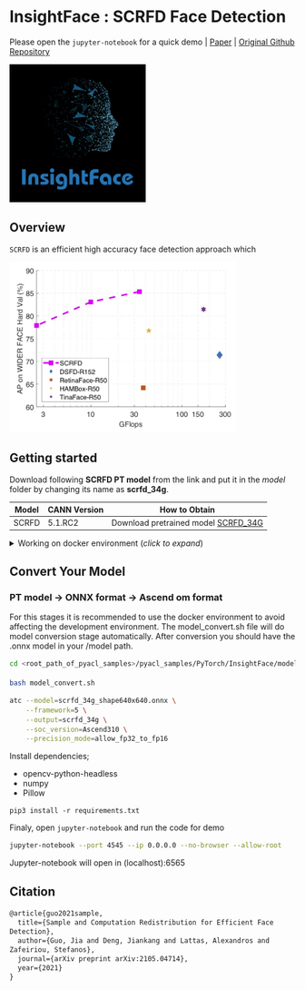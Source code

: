 # InsightFace : SCRFD Face Detection

Please open the `jupyter-notebook` for a quick demo | [Paper](https://arxiv.org/abs/2105.04714) | [Original Github Repository](https://github.com/deepinsight/insightface/tree/master/detection/scrfd)

<div align="left">
  <img src="./data/figures/insight_face.jpg" width="240" alt="prcurve"/>
</div>

## Overview
`SCRFD` is an efficient high accuracy face detection approach which 

<img src="./data/figures/scrfd_evelope.jpg" width="400" alt="prcurve"/>

## Getting started

Download following **SCRFD PT model** from the link and put it in the _model_ folder by changing its name as **scrfd_34g**. 

| **Model** | **CANN Version** | **How to Obtain** |
|---|---|---|
| SCRFD | 5.1.RC2  | Download pretrained model [SCRFD_34G](https://onedrive.live.com/?authkey=%21AJnAV5tWWaU6%5FPM&id=4A83B6B633B029CC%215538&cid=4A83B6B633B029CC)

<details> <summary> Working on docker environment (<i>click to expand</i>)</summary>

Start your docker environment.

```bash
sudo docker run -it -u root --rm --name mediapipeInfer -p 6565:4545 \
--device=/dev/davinci0 \
--device=/dev/davinci_manager \
--device=/dev/devmm_svm \
--device=/dev/hisi_hdc \
-v /usr/local/dcmi:/usr/local/dcmi \
-v /PATH/pyacl_samples:/workspace/pyacl_samples \
-v /usr/local/bin/npu-smi:/usr/local/bin/npu-smi \
-v /usr/local/Ascend/driver:/usr/local/Ascend/driver \
ascendhub.huawei.com/public-ascendhub/infer-modelzoo:22.0.RC2 /bin/bash
```

```bash
pip3 install --upgrade pip
pip3 install attrs numpy decorator sympy cffi pyyaml pathlib2 psutil protobuf scipy requests absl-py jupyter jupyterlab sympy
```

```bash
apt-get update && apt-get install -y --no-install-recommends \
        gcc \
        g++ \
        make \
        cmake \
        zlib1g \
        zlib1g-dev \
        openssl \
        libsqlite3-dev \
        libssl-dev \
        libffi-dev \
        unzip \
        pciutils \
        net-tools \
        libblas-dev \
        gfortran \
        libblas3 \
        libopenblas-dev \
        libbz2-dev \
        build-essential \
        git \
        && \
    apt-get clean && \
    rm -rf /var/lib/apt/lists/*
```
</details>

## Convert Your Model

### PT model -> ONNX format -> Ascend om format

For this stages it is recommended to use the docker environment to avoid affecting the development environment. The model_convert.sh file will do model conversion stage automatically. After conversion you should have the .onnx model in your /model path.

```bash
cd <root_path_of_pyacl_samples>/pyacl_samples/PyTorch/InsightFace/model

bash model_convert.sh
```

```bash
atc --model=scrfd_34g_shape640x640.onnx \
    --framework=5 \
    --output=scrfd_34g \
    --soc_version=Ascend310 \
    --precision_mode=allow_fp32_to_fp16
```

Install dependencies;
- opencv-python-headless
- numpy
- Pillow

```
pip3 install -r requirements.txt
```

Finaly, open `jupyter-notebook` and run the code for demo

```bash
jupyter-notebook --port 4545 --ip 0.0.0.0 --no-browser --allow-root
```

Jupyter-notebook will open in (localhost):6565

## Citation
```
@article{guo2021sample,
  title={Sample and Computation Redistribution for Efficient Face Detection},
  author={Guo, Jia and Deng, Jiankang and Lattas, Alexandros and Zafeiriou, Stefanos},
  journal={arXiv preprint arXiv:2105.04714},
  year={2021}
}
```
